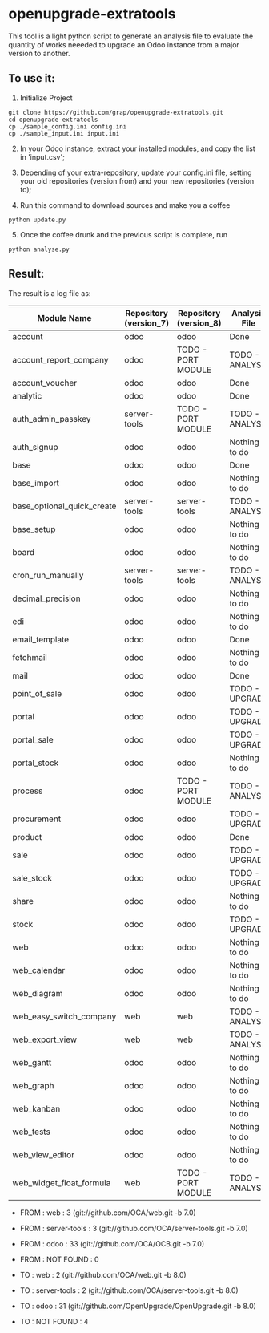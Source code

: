openupgrade-extratools
======================

This tool is a light python script to generate an analysis file to evaluate the quantity of works neeeded to upgrade an
Odoo instance from a major version to another.

To use it:
----------

1. Initialize Project
```
git clone https://github.com/grap/openupgrade-extratools.git
cd openupgrade-extratools
cp ./sample_config.ini config.ini
cp ./sample_input.ini input.ini
```

2. In your Odoo instance, extract your installed modules, and copy the list in 'input.csv';

3. Depending of your extra-repository, update your config.ini file, setting your old repositories (version from) and 
your new repositories (version to);

4. Run this command to download sources and make you a coffee

`python update.py`

5. Once the coffee drunk and the previous script is complete, run 

`python analyse.py`

Result:
-------

The result is a log file as:


|Module Name  | Repository (version_7) | Repository (version_8) | Analysis File | Size | Cls/lines  |
|-------------|------------------------|------------------------|---------------|------|------------|
|account                                 |odoo                          |odoo                          |Done                |     |          |
|account_report_company                  |odoo                          |TODO - PORT MODULE            |TODO - ANALYSE      |     |3 / 38    |
|account_voucher                         |odoo                          |odoo                          |Done                |     |          |
|analytic                                |odoo                          |odoo                          |Done                |     |          |
|auth_admin_passkey                      |server-tools                  |TODO - PORT MODULE            |TODO - ANALYSE      |     |3 / 207   |
|auth_signup                             |odoo                          |odoo                          |Nothing to do       |     |          |
|base                                    |odoo                          |odoo                          |Done                |     |          |
|base_import                             |odoo                          |odoo                          |Nothing to do       |     |          |
|base_optional_quick_create              |server-tools                  |server-tools                  |TODO - ANALYSE      |     |1 / 38    |
|base_setup                              |odoo                          |odoo                          |Nothing to do       |     |          |
|board                                   |odoo                          |odoo                          |Nothing to do       |     |          |
|cron_run_manually                       |server-tools                  |server-tools                  |TODO - ANALYSE      |     |1 / 49    |
|decimal_precision                       |odoo                          |odoo                          |Nothing to do       |     |          |
|edi                                     |odoo                          |odoo                          |Nothing to do       |     |          |
|email_template                          |odoo                          |odoo                          |Done                |     |          |
|fetchmail                               |odoo                          |odoo                          |Nothing to do       |     |          |
|mail                                    |odoo                          |odoo                          |Done                |     |          |
|point_of_sale                           |odoo                          |odoo                          |TODO - UPGRADE      |101  |52 / 3278 |
|portal                                  |odoo                          |odoo                          |TODO - UPGRADE      |23   |9 / 540   |
|portal_sale                             |odoo                          |odoo                          |TODO - UPGRADE      |20   |4 / 103   |
|portal_stock                            |odoo                          |odoo                          |Nothing to do       |     |          |
|process                                 |odoo                          |TODO - PORT MODULE            |TODO - ANALYSE      |     |6 / 301   |
|procurement                             |odoo                          |odoo                          |TODO - UPGRADE      |121  |14 / 1001 |
|product                                 |odoo                          |odoo                          |Done                |     |          |
|sale                                    |odoo                          |odoo                          |TODO - UPGRADE      |98   |15 / 1589 |
|sale_stock                              |odoo                          |odoo                          |TODO - UPGRADE      |64   |10 / 835  |
|share                                   |odoo                          |odoo                          |Nothing to do       |     |          |
|stock                                   |odoo                          |odoo                          |TODO - UPGRADE      |540  |52 / 5369 |
|web                                     |odoo                          |odoo                          |Nothing to do       |     |          |
|web_calendar                            |odoo                          |odoo                          |Nothing to do       |     |          |
|web_diagram                             |odoo                          |odoo                          |Nothing to do       |     |          |
|web_easy_switch_company                 |web                           |web                           |TODO - ANALYSE      |     |3 / 43    |
|web_export_view                         |web                           |web                           |TODO - ANALYSE      |     |1 / 28    |
|web_gantt                               |odoo                          |odoo                          |Nothing to do       |     |          |
|web_graph                               |odoo                          |odoo                          |Nothing to do       |     |          |
|web_kanban                              |odoo                          |odoo                          |Nothing to do       |     |          |
|web_tests                               |odoo                          |odoo                          |Nothing to do       |     |          |
|web_view_editor                         |odoo                          |odoo                          |Nothing to do       |     |          |
|web_widget_float_formula                |web                           |TODO - PORT MODULE            |TODO - ANALYSE      |     |0 / 0     |


- FROM : web : 3    (git://github.com/OCA/web.git -b 7.0)
- FROM : server-tools : 3    (git://github.com/OCA/server-tools.git -b 7.0)
- FROM : odoo : 33    (git://github.com/OCA/OCB.git -b 7.0)
- FROM : NOT FOUND : 0 


- TO : web : 2    (git://github.com/OCA/web.git -b 8.0)
- TO : server-tools : 2    (git://github.com/OCA/server-tools.git -b 8.0)
- TO : odoo : 31    (git://github.com/OpenUpgrade/OpenUpgrade.git -b 8.0)
- TO : NOT FOUND : 4 
